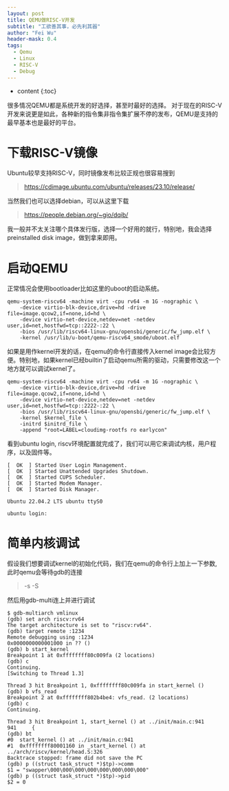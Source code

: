 ```yaml
---
layout: post
title: QEMU做RISC-V开发
subtitle: "工欲善其事，必先利其器"
author: "Fei Wu"
header-mask: 0.4
tags:
  - Qemu
  - Linux
  - RISC-V
  - Debug
---
```


* content
{:toc}

很多情况QEMU都是系统开发的好选择，甚至时最好的选择。 对于现在的RISC-V开发来说更是如此，各种新的指令集非指令集扩展不停的发布，QEMU是支持的最早基本也是最好的平台。

# 下载RISC-V镜像

Ubuntu较早支持RISC-V，同时镜像发布比较正规也很容易搜到

> https://cdimage.ubuntu.com/ubuntu/releases/23.10/release/

当然我们也可以选择debian，可以从这里下载

> https://people.debian.org/~gio/dqib/

我一般并不太关注哪个具体发行版，选择一个好用的就行，特别地，我会选择preinstalled disk image，做到拿来即用。

# 启动QEMU

正常情况会使用bootloader比如这里的uboot的启动系统。

~~~
qemu-system-riscv64 -machine virt -cpu rv64 -m 1G -nographic \
    -device virtio-blk-device,drive=hd -drive file=image.qcow2,if=none,id=hd \
    -device virtio-net-device,netdev=net -netdev user,id=net,hostfwd=tcp::2222-:22 \
    -bios /usr/lib/riscv64-linux-gnu/opensbi/generic/fw_jump.elf \
    -kernel /usr/lib/u-boot/qemu-riscv64_smode/uboot.elf
~~~

如果是用作kernel开发的话，在qemu的命令行直接传入kernel image会比较方便。特别地，如果kernel已经builtin了启动qemu所需的驱动，只需要修改这一个地方就可以调试kernel了。

~~~
qemu-system-riscv64 -machine virt -cpu rv64 -m 1G -nographic \
    -device virtio-blk-device,drive=hd -drive file=image.qcow2,if=none,id=hd \
    -device virtio-net-device,netdev=net -netdev user,id=net,hostfwd=tcp::2222-:22 \
    -bios /usr/lib/riscv64-linux-gnu/opensbi/generic/fw_jump.elf \
    -kernel $kernel_file \
    -initrd $initrd_file \
    -append "root=LABEL=cloudimg-rootfs ro earlycon"
~~~

看到ubuntu login, riscv环境配置就完成了，我们可以用它来调试内核，用户程序，以及固件等。

~~~
[  OK  ] Started User Login Management.
[  OK  ] Started Unattended Upgrades Shutdown.
[  OK  ] Started CUPS Scheduler.
[  OK  ] Started Modem Manager.
[  OK  ] Started Disk Manager.

Ubuntu 22.04.2 LTS ubuntu ttyS0

ubuntu login:
~~~

# 简单内核调试 

假设我们想要调试kernel的初始化代码，我们在qemu的命令行上加上一下参数, 此时qemu会等待gdb的连接

> -s -S

然后用gdb-multi连上并进行调试

~~~
$ gdb-multiarch vmlinux
(gdb) set arch riscv:rv64
The target architecture is set to "riscv:rv64".
(gdb) target remote :1234
Remote debugging using :1234
0x0000000000001000 in ?? ()
(gdb) b start_kernel
Breakpoint 1 at 0xffffffff80c009fa (2 locations)
(gdb) c
Continuing.
[Switching to Thread 1.3]

Thread 3 hit Breakpoint 1, 0xffffffff80c009fa in start_kernel ()
(gdb) b vfs_read
Breakpoint 2 at 0xffffffff802b4be4: vfs_read. (2 locations)
(gdb) c
Continuing.

Thread 3 hit Breakpoint 1, start_kernel () at ../init/main.c:941
941     {
(gdb) bt
#0  start_kernel () at ../init/main.c:941
#1  0xffffffff80001160 in _start_kernel () at ../arch/riscv/kernel/head.S:326
Backtrace stopped: frame did not save the PC
(gdb) p ((struct task_struct *)$tp)->comm
$1 = "swapper\000\000\000\000\000\000\000\000"
(gdb) p ((struct task_struct *)$tp)->pid
$2 = 0
~~~
